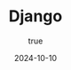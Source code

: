 ---
title: 'Django'
synopsis: 'Django is een hoogwaardig, open-source webframework dat is geschreven in Python.'
date: 2024-10-10
author:
  name: 'Jordan Bergmans'
  socials: # Add social media links -> If you don't have any, place an empty string ''
    website: ''
    linkedin: 'https://www.linkedin.com/in/jordan-bergmans-991a51292/'
    github: 'https://github.com/Bergmansjordan'
thumbnailUrl: '/assets/1728555601054.jpg'
head:
  - - meta
    - name: description
      content: 'Django is een hoogwaardig, open-source webframework dat is geschreven in Python.' # Add a description of the article
  - - meta
    - name: keywords
      content: 'back-end development static-site-generator ssg javascript' # Add keywords related to the article
---